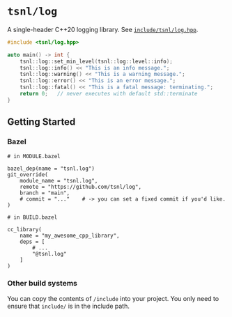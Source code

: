 # `tsnl/log`

A single-header C++20 logging library. See [`include/tsnl/log.hpp`](include/tsnl/log.hpp).

```cpp
#include <tsnl/log.hpp>

auto main() -> int {
    tsnl::log::set_min_level(tsnl::log::level::info);
    tsnl::log::info() << "This is an info message.";
    tsnl::log::warning() << "This is a warning message.";
    tsnl::log::error() << "This is an error message.";
    tsnl::log::fatal() << "This is a fatal message: terminating.";
    return 0;	// never executes with default std::terminate
}
```

## Getting Started

### Bazel

```starlark
# in MODULE.bazel

bazel_dep(name = "tsnl.log")
git_override(
    module_name = "tsnl.log",
    remote = "https://github.com/tsnl/log",
    branch = "main",
    # commit = "..."	# -> you can set a fixed commit if you'd like.
)
```

```starlark
# in BUILD.bazel

cc_library(
    name = "my_awesome_cpp_library",
    deps = [
        # ...
        "@tsnl.log"
    ]
)
```

### Other build systems

You can copy the contents of `/include` into your project.
You only need to ensure that `include/` is in the include path.
